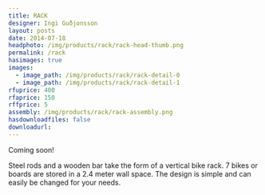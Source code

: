 ```yaml
---
title: RACK
designer: Ingi Guðjonsson
layout: posts
date: 2014-07-18
headphoto: /img/products/rack/rack-head-thumb.png
permalink: /rack
hasimages: true
images:  
  - image_path: /img/products/rack/rack-detail-0
  - image_path: /img/products/rack/rack-detail-1
rfuprice: 400
rfaprice: 150
rffprice: 5
assembly: /img/products/rack/rack-assembly.png 
hasdownloadfiles: false
downloadurl:
---
```


Coming soon! 

Steel rods and a wooden bar take the form of a vertical bike rack. 7 bikes or boards are stored in a 2.4 meter wall space. The design is simple and can easily be changed for your needs. 